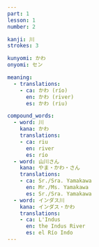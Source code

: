 ```yaml
---
part: 1
lesson: 1
number: 2

kanji: 川
strokes: 3

kunyomi: かわ
onyomi: セン

meaning:
  - translations:
    - ca: かわ (río)
      en: かわ (river)
      es: かわ (riu)

compound_words:
  - word: 川
    kana: かわ
    translations:
    - ca: riu
      en: river
      es: río
  - word: 山川さん
    kana: やま・かわ・さん
    translations:
    - ca: Sr./Sra. Yamakawa
      en: Mr./Ms. Yamakawa
      es: Sr./Sra. Yamakawa
  - word: インダス川
    kana: インダス・かわ
    translations:
    - ca: L'Indus
      en: the Indus River
      es: el Río Indo
---
```


